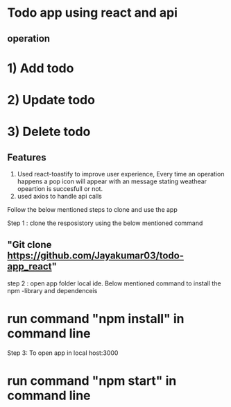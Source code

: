 # Todo app using react and api

## operation
# 1) Add todo 
# 2) Update todo 
# 3) Delete todo 


## Features
1) Used react-toastify to improve user experience, Every time an operation happens a pop icon will appear with an message stating weathear opeartion is succesfull or not.
2) used axios to handle api calls


Follow the below mentioned steps to clone and use the app

Step 1 : clone the resposistory using the below mentioned  command 
## "Git clone https://github.com/Jayakumar03/todo-app_react"

 step 2 : open app folder local ide. Below mentioned  command  to install the npm -library and dependenceis
 # run command "npm install" in command line

 Step 3: To open app in local host:3000
 # run command "npm start" in command line

